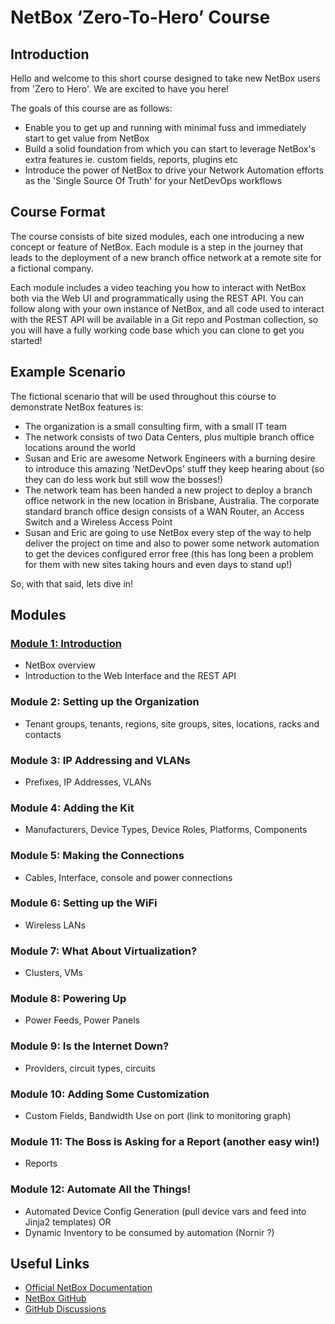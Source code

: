 # NetBox ‘Zero-To-Hero’ Course

## Introduction
Hello and welcome to this short course designed to take new NetBox users from 'Zero to Hero'. We are excited to have you here! 

The goals of this course are as follows: 

- Enable you to get up and running with minimal fuss and immediately start to get value from NetBox
- Build a solid foundation from which you can start to leverage NetBox's extra features ie. custom fields, reports, plugins etc
- Introduce the power of NetBox to drive your Network Automation efforts as the 'Single Source Of Truth' for your NetDevOps workflows

## Course Format
The course consists of bite sized modules, each one introducing a new concept or feature of NetBox. Each module is a step in the journey that leads to the deployment of a new branch office network at a remote site for a fictional company. 

Each module includes a video teaching you how to interact with NetBox both via the Web UI and programmatically using the REST API. You can follow along with your own instance of NetBox, and all code used to interact with the REST API will be available in a Git repo and Postman collection, so you will have a fully working code base which you can clone to get you started!

## Example Scenario
The fictional scenario that will be used throughout this course to demonstrate NetBox features is: 

- The organization is a small consulting firm, with a small IT team 
- The network consists of two Data Centers, plus multiple branch office locations around the world 
- Susan and Eric are awesome Network Engineers with a burning desire to introduce this amazing 'NetDevOps' stuff they keep hearing about (so they can do less work but still wow the bosses!)
- The network team has been handed a new project to deploy a branch office network in the new location in Brisbane, Australia. The corporate standard branch office design consists of a WAN Router, an Access Switch and a Wireless Access Point
- Susan and Eric are going to use NetBox every step of the way to help deliver the project on time and also to power some network automation to get the devices configured error free (this has long been a problem for them with new sites taking hours and even days to stand up!)

So, with that said, lets dive in!

## Modules

### [Module 1: Introduction](modules/1-Introduction/1-introduction.md)
- NetBox overview
- Introduction to the Web Interface and the REST API

### Module 2: Setting up the Organization
- Tenant groups, tenants, regions, site groups, sites, locations, racks and contacts 

### Module 3: IP Addressing and VLANs
- Prefixes, IP Addresses, VLANs

### Module 4: Adding the Kit
- Manufacturers, Device Types, Device Roles, Platforms, Components

### Module 5: Making the Connections
- Cables, Interface, console and power connections

### Module 6: Setting up the WiFi
- Wireless LANs

### Module 7: What About Virtualization? 
- Clusters, VMs 

### Module 8: Powering Up 
- Power Feeds, Power Panels

### Module 9: Is the Internet Down? 
- Providers, circuit types, circuits

### Module 10: Adding Some Customization 
- Custom Fields, Bandwidth Use on port (link to monitoring graph)

### Module 11: The Boss is Asking for a Report (another easy win!) 
- Reports

### Module 12: Automate All the Things!
- Automated Device Config Generation (pull device vars and feed into Jinja2 templates) 
OR
- Dynamic Inventory to be consumed by automation (Nornir ?) 

## Useful Links
- [Official NetBox Documentation](https://docs.netbox.dev/en/stable/)
- [NetBox GitHub](https://github.com/netbox-community/netbox)
- [GitHub Discussions](https://github.com/netbox-community/netbox/discussions)
